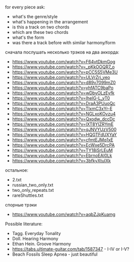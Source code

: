 for every piece ask:
- what's the genre/style
- what's happening in the arrangement
- is this a track on two chords
- which are these two chords
- what's the form
- was there a track before with similar harmony/form

сначала послушать несколько трэков на два аккорда:
- https://www.youtube.com/watch?v=F64vtDkmGog
- https://www.youtube.com/watch?v=_pKkOOQR7_o
- https://www.youtube.com/watch?v=pCC5S5VMe3U
- https://www.youtube.com/watch?v=ULVrZrj_veo
- https://www.youtube.com/watch?v=d89v7099mZ0
- https://www.youtube.com/watch?v=yhfATC9baPo
- https://www.youtube.com/watch?v=wDbyOLzEyfk
- https://www.youtube.com/watch?v=IhelG-L_vT0
- https://www.youtube.com/watch?v=DraA3PUuoQc
- https://www.youtube.com/watch?v=TlxmC3xYr-E
- https://www.youtube.com/watch?v=NGLxoKOvzu4
- https://www.youtube.com/watch?v=Qxodw_dccDc
- https://www.youtube.com/watch?v=lXT8YIZRYmE
- https://www.youtube.com/watch?v=qJNVYUzV500
- https://www.youtube.com/watch?v=HQGTFdUXYaY
- https://www.youtube.com/watch?v=cfmtEJMq1xE
- https://www.youtube.com/watch?v=EcWxe5DrcPA
- https://www.youtube.com/watch?v=TY18iSrLEuM
- https://www.youtube.com/watch?v=EbrnoEAI0Lk
- https://www.youtube.com/watch?v=3bfkyXtuIXk

остальное:
- 2.txt
- russian_two_only.txt
- two_only_repeats.txt
- rareShuttles.txt


спорные трэки
- https://www.youtube.com/watch?v=aqbZJpKuamg

Possible literature:
- Tagg. Everyday Tonality
- Doll. Hearing Harmony
- Ethan Hein. Groove Harmony
- https://tabs.ultimate-guitar.com/tab/1587347 - I-IV or I-V?
- Beach Fossils Sleep Apnea - just beautiful
